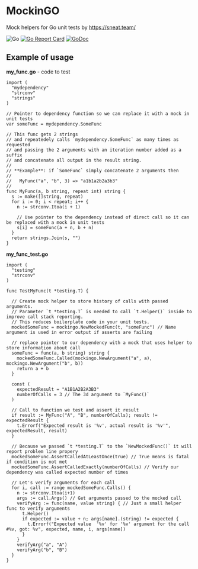 # MockinGO
Mock helpers for Go unit tests by https://sneat.team/

![Go](https://github.com/sneat-team/mockingo/workflows/Go/badge.svg) [![Go Report Card](https://goreportcard.com/badge/github.com/sneat-team/mockingo)](https://goreportcard.com/report/github.com/sneat-team/mockingo) [![GoDoc](https://godoc.org/github.com/sneat-team/mockingo?status.svg)](https://godoc.org/github.com/sneat-team/mockingo)


## Example of usage

**my_func.go** - code to test
``` 
import (
  "mydependency"
  "strconv"
  "strings"
)

// Pointer to dependency function so we can replace it with a mock in unit tests
var someFunc = mydependency.SomeFunc 

// This func gets 2 strings
// and repeatedely calls `mydependency.SomeFunc` as many times as requested
// and passing the 2 arguments with an iteration number added as a suffix
// and concatenate all output in the result string.
//
// **Example**: if `SomeFunc` simply concatenate 2 arguments then
// 
//   MyFunc("a", "b", 3) => "a1b1a2b2a3b3"
//
func MyFunc(a, b string, repeat int) string {
  s := make([]string, repeat)
  for i := 0; i < repeat; i++ {
    n := strconv.Itoa(i + 1)
    
    // Use pointer to the dependency instead of direct call so it can be replaced with a mock in unit tests
    s[i] = someFunc(a + n, b + n)
  }
  return strings.Join(s, "")
}
```

**my_func_test.go**
``` 
import (
  "testing"
  "strconv"
)

func TestMyFunc(t *testing.T) {
  
  // Create mock helper to store history of calls with passed arguments.
  // Parameter `t *testing.T` is needed to call `t.Helper()` inside to improve call stack reporting.
  // This reduces boilerplate code in your unit tests.
  mockedSomeFunc = mockingo.NewMockedFunc(t, "someFunc") // Name argument is used in error output if asserts are failing
  
  // replace pointer to our dependency with a mock that uses helper to store information about call
  someFunc = func(a, b string) string {
    mockedSomeFunc.Called(mockingo.NewArgument("a", a), mockingo.NewArgument("b", b))
    return a + b
  }
  
  const (
    expectedResult = "A1B1A2B2A3B3"
    numberOfCalls = 3 // The 3d argument to `MyFunc()`
  )

  // Call to function we test and assert it result 
  if result := MyFunc("A", "B", numberOfCalls); result != expectedResult {
    t.Errorf("Expected result is '%v', actual result is '%v'", expectedResult, result)
  }
  
  // Because we passed `t *testing.T` to the `NewMockedFunc()` it will report problem line propery
  mockedSomeFunc.AssertCalledAtLeastOnce(true) // True means is fatal if condition is not met
  mockedSomeFunc.AssertCalledExactly(numberOfCalls) // Verify our dependency was called expected number of times
  
  // Let's verify arguments for each call
  for i, call := range mockedSomeFunc.Calls() {
    n := strconv.Itoa(i+1)
    args := call.Args() // Get arguments passed to the mocked call
    verifyArg := func(name, value string) { // Just a small helper func to verify arguments
      t.Helper()
      if expected := value + n; args[name].(string) != expected {
        t.Errorf("Expected value  '%v' for '%v' argument for the call #%v, got: %v", expected, name, i, args[name])
      }
    }
    verifyArg("a", "A")
    verifyArg("b", "B")
  }
}
```
